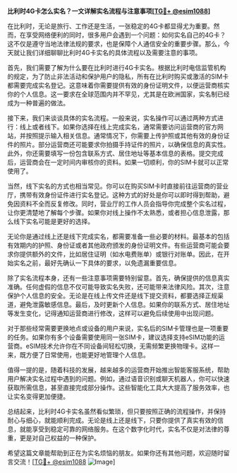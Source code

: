 **比利时4G卡怎么实名？一文详解实名流程与注意事项[[TG💪+ @esim1088](https://t.me/s/esim1088)]**

在比利时，无论是旅行、工作还是生活，一张稳定的4G卡都显得尤为重要。然而，在享受网络便利的同时，很多用户会遇到一个问题：如何实名自己的4G卡？这不仅是遵守当地法律法规的要求，也是保障个人通信安全的重要步骤。那么，今天就让我们详细聊聊比利时4G卡实名的具体流程以及需要注意的事项。

首先，我们需要了解为什么要在比利时进行4G卡实名。根据比利时电信监管机构的规定，为了防止非法活动和保护用户的隐私，所有在比利时购买或激活的SIM卡都需要完成实名登记。这意味着你需要提供有效的身份证明文件，以便运营商核实你的个人信息。这一要求在全球范围内并不罕见，尤其是在欧洲国家，实名制已经成为一种普遍的做法。

接下来，我们来谈谈具体的实名流程。一般来说，实名操作可以通过两种方式进行：线上或者线下。如果你选择在线上完成实名，通常需要访问运营商的官方网站，并按照提示输入相关信息。通常情况下，你需要上传护照或其他有效的身份证件的照片。部分运营商还可能要求你拍摄手持证件的照片，以确保信息的真实性。此外，你还需要填写一份包含联系方式、居住地址等基本信息的表格。提交完成后，运营商会在一定时间内审核你的资料。如果一切顺利，你的SIM卡就可以正常使用了。

当然，线下实名的方式也相当常见。你可以在购买SIM卡时直接前往运营商的营业厅，携带有效身份证件进行实名登记。这种方式的好处是你可以即时得到帮助，避免因资料不全而反复修改。同时，营业厅的工作人员会指导你完成整个实名过程，让你更清楚地了解每个步骤。如果你对线上操作不太熟悉，或者担心信息泄露，那么线下实名可能是更好的选择。

无论你是通过线上还是线下完成实名，都需要准备一些必要的材料。最基本的包括有效期内的护照、身份证或者其他政府颁发的身份证明文件。有些运营商可能会要求你提供额外的文件，比如居住证明（如水电费账单）或银行对账单。因此，在开始实名之前，最好先确认一下具体的要求，以免遗漏重要信息。

除了实名流程本身，还有一些注意事项需要特别留意。首先，确保提供的信息真实准确。任何虚假的信息不仅可能导致实名失败，还可能带来法律风险。其次，注意保护个人信息的安全。无论是在线上传文件还是线下提交资料，都要选择正规渠道，避免泄露敏感信息。最后，及时更新个人信息。如果你的联系方式、居住地址等发生变化，记得通知运营商进行修改，这样可以避免后续使用中出现问题。

对于那些经常需要更换地点或设备的用户来说，实名后的SIM卡管理也是一项重要的任务。如果你有多个设备需要使用同一张SIM卡，建议选择支持eSIM功能的运营商。eSIM技术允许你在不同设备间轻松切换，无需频繁更换物理卡。这样一来，既方便了日常使用，也能更好地管理个人信息。

值得一提的是，随着科技的发展，越来越多的运营商开始推出智能客服系统，帮助用户解决实名过程中遇到的问题。例如，通过语音识别或聊天机器人，你可以快速获取所需信息，甚至直接完成部分操作。这些智能化工具大大提高了服务效率，也让实名变得更加便捷。

总结起来，比利时4G卡实名虽然看似繁琐，但只要按照正确的流程操作，并保持耐心与细心，就能顺利完成。无论是线上还是线下，只要你提供了真实有效的信息，就能享受到稳定可靠的网络服务。在这个数字化时代，实名不仅是对法律的尊重，更是对自己权益的一种保护。

希望这篇文章能帮助到正在为实名烦恼的朋友。如果你还有其他问题，欢迎随时留言交流！[[TG💪+ @esim1088](https://t.me/s/esim1088) ![Image](https://i.postimg.cc/4NQfJmqS/Snipaste-2025-05-13-00-14-12.png)]